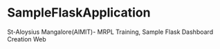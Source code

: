# SampleFlaskApplication
St-Aloysius Mangalore(AIMIT)- MRPL Training, Sample Flask Dashboard Creation Web
